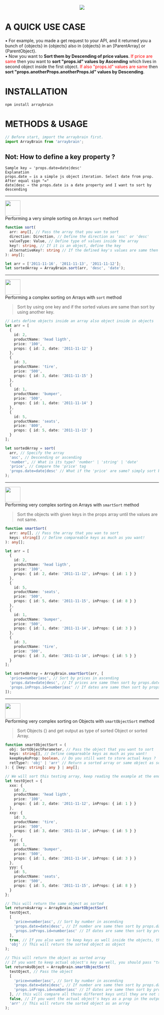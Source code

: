 <p align="center">
<img src="https://firebasestorage.googleapis.com/v0/b/cypchat-227c2.appspot.com/o/Libraries%2FArrayBrain%2Farrbr.png?alt=media&token=247bee02-d4e4-4adc-a960-7ac041b36d9e">
</p>

# A QUICK USE CASE

• For example, you made a get request to your API, and it returned you a bunch of {objects} in {objects} also in {objects} in an [ParentArray] or {ParentObject}.  
• Now you want to <b>Sort them by Descending of price values</b>. <span style="color: red">If price are same</span> then you want to <b>sort "props.id" values by Ascending</b> which lives in second object inside the first object. <span style="color: red">If also "props.id" values are same</span> then <b>sort "props.anotherProps.anotherProps.id" values by Descending</b>.

# INSTALLATION

<code>npm install arraybrain</code>

# METHODS & USAGE

```typescript
// Before start, import the arraybrain first.
import ArrayBrain from 'arraybrain';
```

## Not: How to define a key property ?

```
Sample key ⇒ 'props.date=date|desc'
Explanation
props.date ⇒ is a simple js object iteration. Select date from prop.
After equal sign "="
date|desc ⇒ the props.date is a date property and I want to sort by descending
```

<hr>
<img style="height: 50px" src="https://firebasestorage.googleapis.com/v0/b/cypchat-227c2.appspot.com/o/Libraries%2FArrayBrain%2Fsimple.png?alt=media&token=b350934d-d662-4f19-8cfb-d2e562284744" /><br>
Performing a very simple sorting on Arrays <code>sort</code> method

```typescript
function sort(
  arr: any[], // Pass the array that you wan to sort
  direction: Direction, // Define the direction as 'asc' or 'desc'
  valueType: Value, // Define type of values inside the array
  key?: string, // If it is an object, define the key
  alternativeKey?: string // If the defined key's values are same then sort the array based on alternativeKey's value.
): any[];

let arr = ['2011-11-16', '2011-11-13', '2011-11-12'];
let sortedArray = ArrayBrain.sort(arr, 'desc', 'date');
```

<hr>
<img style="height: 50px" src="https://firebasestorage.googleapis.com/v0/b/cypchat-227c2.appspot.com/o/Libraries%2FArrayBrain%2Fcomplex.png?alt=media&token=ba68a2de-ae9c-402e-9013-35cea5d53a4b" /><br>
Performing a complex sorting on Arrays with <code>sort</code> method

> Sort by using one key and if the sorted values are same than sort by using another key.

```typescript
// Lets define objects inside an array also object inside in objects
let arr = [
  {
    id: 2,
    productName: 'head ligth',
    price: '100',
    props: { id: 2, date: '2011-11-12' }
  },
  {
    id: 3,
    productName: 'tire',
    price: '500',
    props: { id: 3, date: '2011-11-15' }
  },
  {
    id: 1,
    productName: 'bumper',
    price: '500',
    props: { id: 1, date: '2011-11-14' }
  },
  {
    id: 5,
    productName: 'seats',
    price: '800',
    props: { id: 5, date: '2011-11-13' }
  }
];

let sortedArray = sort(
  arr, // Specify the array
  'asc', // Descending or ascending
  'number', // What is its type? 'number' | 'string' | 'date'
  'price', // Compare the 'price' tag
  'props.date=date|desc' // What if the 'price' are same? simply sort based on 'date' prop, also specify 'ascending' or 'descending'
);
```

<hr>
<img style="height: 50px" src="https://firebasestorage.googleapis.com/v0/b/cypchat-227c2.appspot.com/o/Libraries%2FArrayBrain%2Fverycomplex.png?alt=media&token=cb83eb73-b2c9-40a1-bc29-9b89d9695a8e" /><br/>
Performing very complex sorting on Arrays with <code>smartSort</code> method

> Sort the objects with given keys in the props array until the values are not same.

```typescript
function smartSort(
  arr: any[], // Pass the array that you wan to sort
  keys: string[] // Define compareable keys as much as you want!
): any[];

let arr = [
  {
    id: 2,
    productName: 'head ligth',
    price: '100',
    props: { id: 2, date: '2011-11-12', inProps: { id: 1 } }
  },
  {
    id: 5,
    productName: 'seats',
    price: '500',
    props: { id: 5, date: '2011-11-15', inProps: { id: 8 } }
  },
  {
    id: 1,
    productName: 'bumper',
    price: '500',
    props: { id: 1, date: '2011-11-14', inProps: { id: 3 } }
  },
  {
    id: 3,
    productName: 'tire',
    price: '500',
    props: { id: 3, date: '2011-11-14', inProps: { id: 5 } }
  }
];

let sortedArray = ArrayBrain.smartSort(arr, [
  'price=number|asc', // Sort by prices in ascending
  'props.date=date|desc', // If prices are same then sort by props.date in descending
  'props.inProps.id=number|asc' // If dates are same then sort by props.inProps.ids in ascending
]);
```

<hr>
<img style="height: 50px" src="https://firebasestorage.googleapis.com/v0/b/cypchat-227c2.appspot.com/o/Libraries%2FArrayBrain%2Fcomplexobject.png?alt=media&token=1183fe44-4e89-449a-a4f4-1565a7e5c136" /><br/>
Performing very complex sorting on Objects with <code>smartObjectSort</code> method

> Sort Objects {} and get output as type of sorted Object or sorted Array.

```typescript
function smartObjectSort = (
  obj: SortObjectParameter, // Pass the object that you want to sort
  keys: string[], // Define compareable keys as much as you want!
  keepKeyAsProp: boolean, // Do you still want to store actual keys ?
  retType?: 'obj' | 'arr' // Return a sorted array or same object as sorted!
): { [key: string]: any } | any[];

// We will sort this testing array, keep reading the example at the end of the line!
let testOject = {
  xxx: {
    id: 2,
    productName: 'head ligth',
    price: '100',
    props: { id: 2, date: '2011-11-12', inProps: { id: 1 } }
  },
  xxy: {
    id: 3,
    productName: 'tire',
    price: '500',
    props: { id: 3, date: '2011-11-14', inProps: { id: 5 } }
  },
  xyy: {
    id: 1,
    productName: 'bumper',
    price: '500',
    props: { id: 1, date: '2011-11-14', inProps: { id: 3 } }
  },
  yyy: {
    id: 5,
    productName: 'seats',
    price: '500',
    props: { id: 5, date: '2011-11-15', inProps: { id: 8 } }
  }
};

// This will return the same object as sorted
let returnAsArray = ArrayBrain.smartObjectSort(
  testOject,
  [
    'price=number|asc', // Sort by number in ascending
    'props.date=date|desc', // If number are same then sort by props.date in descending
    'props.inProps.id=number|asc' // If dates are same then sort by props.inProps.ids in ascending
  ],
  true, // If you also want to keep keys as well inside the objects, then this will create a property as _arraybrainkey: key
  'obj' // This will return the sorted object as object
);

// This will return the object as sorted array
// If you want to keep actual object's key as well, you should pass "true" parameter to the method. It will return the actual key as _arraybrainkey: key
let returnAsObject = ArrayBrain.smartObjectSort(
  testOject, // Pass the object
  [
    'price=number|asc', // Sort by number in ascending
    'props.date=date|desc', // If number are same then sort by props.date in descending
    'props.inProps.id=number|asc' // If dates are same then sort by props.inProps.ids in ascending
  ], // this will compare all those different keys until they are not same
  false, // If you want the actual object's keys as a prop in the output array, change it to 'true', then the actual keys will be stored in the array's object as _arraybrainkey: key
  'arr' // This will return the sorted object as an array
);
```
